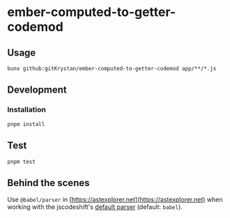 # ember-computed-to-getter-codemod

## Usage

```shell
bunx github:gitKrystan/ember-computed-to-getter-codemod app/**/*.js
```

## Development

### Installation

```shell
pnpm install
```

## Test

```shell
pnpm test
```

## Behind the scenes

Use `@babel/parser` in [https://astexplorer.net](https://astexplorer.net) when working with the jscodeshift's [default parser](https://github.com/facebook/jscodeshift#usage-cli) (default: `babel`).
